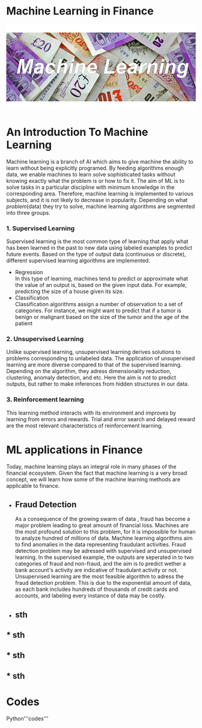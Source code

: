 # Machine Learning in Finance

![](https://github.com/sasan73/Machine-Learning-in-Finance/blob/master/Moneyml.jpg)


# An Introduction To Machine Learning
 
Machine learning is a branch of AI which aims to give machine the ability to learn without being explicitly programed. By feeding algorithms enough data, we enable machines to learn solve sophisticated tasks without knowing exactly what the problem is or how to fix it. The aim of ML is to solve tasks in a particular discipline with minimum knowledge in the corresponding area. Therefore, machine learning is implemented to various subjects, and it is not likely to decrease in popularity. Depending on what _problem_(data) they try to solve, machine learning algorithms are segmented into three groups. 

### 1. Supervised Learning

Supervised learning is the most common type of learning that apply what has been learned in the past to new data using labeled examples to predict future events. Based on the type of output data (continuous or discrete), different supervised learning algorithms are implemented. 

 * Regression  
 In this type of learning, machines tend to predict or approximate what the value of an output is, based on the given input data. For example, predicting the size of a house given its size. 
 * Classification   
 Classification algorithms assign a number of observation to a set of categories. For instance, we might want to predict that if a tumor is benign or malignant based on the size of the tumor and the age of the patient

### 2. Unsupervised Learning 

Unlike supervised learning, unsupervised learning derives solutions to problems corresponding to unlabeled data. The application of unsupervised learning are more diverse compared to that of the supervised learning. Depending on the algorithm, they adress dimensionality reduction, clustering, anomaly detection, and etc. Here the aim is not to predict outputs, but rather to make inferences from hidden structures in our data. 

### 3. Reinforcement learning  

This learning method interacts with its environment and improves by learning from errors and rewards. Trial and error search and delayed reward are the most relevant characteristics of reinforcement learning. 


# ML applications in Finance  

Today, machine learning plays an integral role in many phases of the financial ecosystem. Given the fact that machine learning is a very broad concept, we will learn how some of the machine learning methods are applicable to finance.

 * ## Fraud Detection  
   As a consequence of the growing swarm of data , fraud has become a major problem leading to great amount of financial loss. Machines are the most profound solution to this problem, for it is impossible for human to analyze hundred of millions of data. Machine learning algorithms aim to find anomalies in the data representing fraudulant activities. Fraud detection problem may be adressed with supervised and unsupervised learning. In the supervised example, the outputs are seperated in to two categories of fraud and non-fraud, and the aim is to predict wether a bank account's activity are indicative of fraudulant activity or not. Unsupervised learning are the most feasible algorithm to adress the fraud detection problem. This is due to the exponential amount of data, as each bank includes hundreds of thousands of credit cards and accounts, and labeling every instance of data may be costly.  
 
 * ## sth
 ## * sth
 ## * sth
 ## * sth


# Codes 

Python'''codes'''

